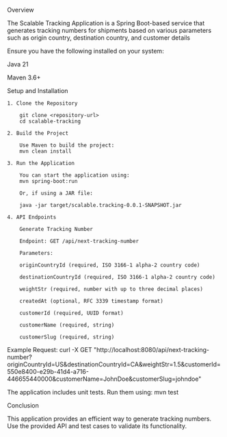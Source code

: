 Overview

The Scalable Tracking Application is a Spring Boot-based service that generates tracking numbers for shipments based on various parameters such as origin country, destination country, and customer details

Ensure you have the following installed on your system:

Java 21

Maven 3.6+

Setup and Installation

	1. Clone the Repository

		git clone <repository-url>
		cd scalable-tracking

	2. Build the Project

		Use Maven to build the project:
		mvn clean install

	3. Run the Application
		
		You can start the application using:
		mvn spring-boot:run

		Or, if using a JAR file:

		java -jar target/scalable.tracking-0.0.1-SNAPSHOT.jar

	4. API Endpoints

		Generate Tracking Number
		
		Endpoint: GET /api/next-tracking-number

		Parameters:

		originCountryId (required, ISO 3166-1 alpha-2 country code)

		destinationCountryId (required, ISO 3166-1 alpha-2 country code)

		weightStr (required, number with up to three decimal places)

		createdAt (optional, RFC 3339 timestamp format)

		customerId (required, UUID format)

		customerName (required, string)

		customerSlug (required, string)


Example Request:
curl -X GET "http://localhost:8080/api/next-tracking-number?originCountryId=US&destinationCountryId=CA&weightStr=1.5&customerId=550e8400-e29b-41d4-a716-446655440000&customerName=JohnDoe&customerSlug=johndoe"

The application includes unit tests. Run them using:
mvn test

Conclusion

This application provides an efficient way to generate tracking numbers. Use the provided API and test cases to validate its functionality.

